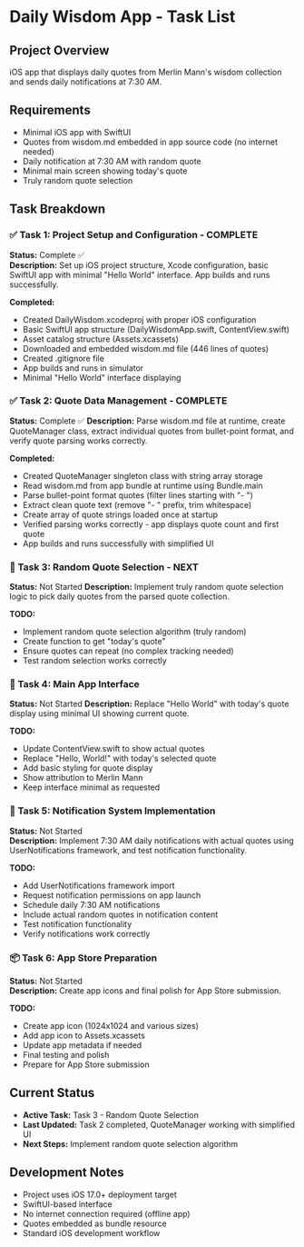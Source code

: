 # Daily Wisdom App - Task List

## Project Overview
iOS app that displays daily quotes from Merlin Mann's wisdom collection and sends daily notifications at 7:30 AM.

## Requirements
- Minimal iOS app with SwiftUI
- Quotes from wisdom.md embedded in app source code (no internet needed)
- Daily notification at 7:30 AM with random quote
- Minimal main screen showing today's quote
- Truly random quote selection

## Task Breakdown

### ✅ Task 1: Project Setup and Configuration - COMPLETE
**Status:** Complete ✅  
**Description:** Set up iOS project structure, Xcode configuration, basic SwiftUI app with minimal "Hello World" interface. App builds and runs successfully.

**Completed:**
- Created DailyWisdom.xcodeproj with proper iOS configuration
- Basic SwiftUI app structure (DailyWisdomApp.swift, ContentView.swift)
- Asset catalog structure (Assets.xcassets)
- Downloaded and embedded wisdom.md file (446 lines of quotes)
- Created .gitignore file
- App builds and runs in simulator
- Minimal "Hello World" interface displaying

### ✅ Task 2: Quote Data Management - COMPLETE
**Status:** Complete ✅
**Description:** Parse wisdom.md file at runtime, create QuoteManager class, extract individual quotes from bullet-point format, and verify quote parsing works correctly.

**Completed:**
- Created QuoteManager singleton class with string array storage
- Read wisdom.md from app bundle at runtime using Bundle.main
- Parse bullet-point format quotes (filter lines starting with "- ")
- Extract clean quote text (remove "- " prefix, trim whitespace)
- Create array of quote strings loaded once at startup
- Verified parsing works correctly - app displays quote count and first quote
- App builds and runs successfully with simplified UI

### 🔄 Task 3: Random Quote Selection - NEXT
**Status:** Not Started
**Description:** Implement truly random quote selection logic to pick daily quotes from the parsed quote collection.

**TODO:**
- Implement random quote selection algorithm (truly random)
- Create function to get "today's quote"
- Ensure quotes can repeat (no complex tracking needed)
- Test random selection works correctly

### 📱 Task 4: Main App Interface
**Status:** Not Started
**Description:** Replace "Hello World" with today's quote display using minimal UI showing current quote.

**TODO:**
- Update ContentView.swift to show actual quotes
- Replace "Hello, World!" with today's selected quote
- Add basic styling for quote display
- Show attribution to Merlin Mann
- Keep interface minimal as requested

### 🔔 Task 5: Notification System Implementation
**Status:** Not Started  
**Description:** Implement 7:30 AM daily notifications with actual quotes using UserNotifications framework, and test notification functionality.

**TODO:**
- Add UserNotifications framework import
- Request notification permissions on app launch
- Schedule daily 7:30 AM notifications
- Include actual random quotes in notification content
- Test notification functionality
- Verify notifications work correctly

### 📦 Task 6: App Store Preparation
**Status:** Not Started  
**Description:** Create app icons and final polish for App Store submission.

**TODO:**
- Create app icon (1024x1024 and various sizes)
- Add app icon to Assets.xcassets
- Update app metadata if needed
- Final testing and polish
- Prepare for App Store submission

## Current Status
- **Active Task:** Task 3 - Random Quote Selection
- **Last Updated:** Task 2 completed, QuoteManager working with simplified UI
- **Next Steps:** Implement random quote selection algorithm

## Development Notes
- Project uses iOS 17.0+ deployment target
- SwiftUI-based interface
- No internet connection required (offline app)
- Quotes embedded as bundle resource
- Standard iOS development workflow
